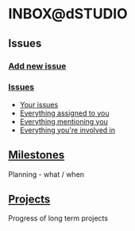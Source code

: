 # INBOX@dSTUDIO

## Issues
### [Add new issue](https://github.com/dstudio-earth/inbox/issues/new/choose)

### [Issues](https://github.com/dstudio-earth/inbox/issues)

- [Your issues](https://github.com/dstudio-earth/inbox/issues/created_by/@me)
- [Everything assigned to you](https://github.com/dstudio-earth/inbox/issues?q=is%3Aopen+assignee%3A%40me)
- [Everything mentioning you](https://github.com/dstudio-earth/inbox/issues?q=is%3Aopen+mentions%3A%40me)
- [Everything you're involved in](https://github.com/dstudio-earth/inbox/issues?q=is%3Aopen+involves%3A%40me)

## [Milestones](https://github.com/dstudio-earth/inbox/milestones)

Planning - what / when

## [Projects](https://github.com/dstudio-earth/inbox/projects)

Progress of long term projects